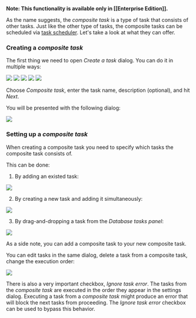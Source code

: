 **Note: This functionality is available only in [[Enterprise Edition]].**

As the name suggests, the _composite task_ is a type of task that consists of other tasks. 
Just like the other type of tasks, the composite tasks can be scheduled via [task scheduler](Task-Scheduler.md).
Let's take a look at what they can offer.

### Creating a _composite task_

The first thing we need to open _Create a task_ dialog. You can do it in multiple ways:

![](images/comp-task-create-1.gif)
![](images/comp-task-create-2.gif)
![](images/comp-task-create-3.gif)
![](images/comp-task-create-4.gif)
![](images/comp-task-create-5.gif)

Choose _Composite task_, enter the task name, description (optional), and hit _Next_.

You will be presented with the following dialog:

![](images/comp-task-settings-dialog.png)

### Setting up a _composite task_

When creating a composite task you need to specify which tasks the composite task consists of.

This can be done:

1. By adding an existed task:

![](images/comp-task-add-existing.gif)

2. By creating a new task and adding it simultaneously:

![](images/comp-task-add-new.gif)

3. By drag-and-dropping a task from the _Database tasks panel_:

![](images/comp-task-add-dnd.gif)

As a side note, you can add a composite task to your new composite task.

You can edit tasks in the same dialog, 
delete a task from a composite task, change the execution order: 

![](images/comp-task-edit.gif)

There is also a very important checkbox, _Ignore task error_. 
The tasks from the _composite task_ are executed in the order they appear in the settings dialog. 
Executing a task from a _composite task_ might produce an error that will block the next tasks from proceeding. 
The _Ignore task error_ checkbox can be used to bypass this behavior.